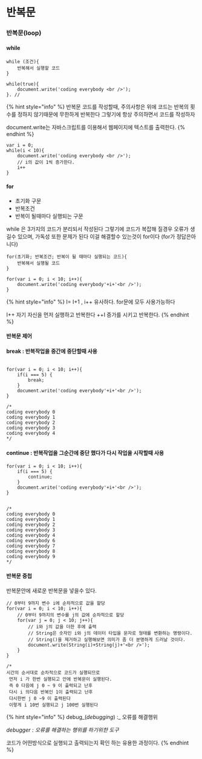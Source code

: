 # 반복문

### 반복문\(loop\)

#### while

```text
while (조건){
    반복해서 실행할 코드
}
```

```text
while(true){
    document.write('coding everybody <br />');
}. //
```

{% hint style="info" %}
반복문 코드를 작성할때, 주의사항은 위에 코드는 반복의 횟수를 정하지 않기때문에 무한하게 반복한다 그렇기에 항상 주의하면서 코드를 작성하자

document.write는 자바스크립트를 이용해서 웹페이지에 텍스트를 출력한다.
{% endhint %}

```text
var i = 0;
while(i < 10){ 
    document.write('coding everybody <br />');
    // i의 값이 1씩 증가한다.
    i++
}

```

#### for

* 초기화 구문
* 반복조건
* 반복이 될때마다 실행되는 구문

while 은 3가지의 코드가 분리되서 작성된다 그렇기에 코드가 복잡해 질경우 오류가 생길수 있으며, 가독성 또한 문제가 된다 이걸 해결할수 있는것이 for이다 \(for가 정답은아니다\)

```text
for(초기화; 반복조건; 반복이 될 때마다 실행되는 코드){
    반복해서 실행될 코드
}
```

```text
for(var i = 0; i < 10; i++){
    document.write('coding everybody'+i+'<br />');
}
```

{% hint style="info" %}
I= I+1 , i++ 유사하다. for문에 모두 사용가능하다

I++ 자기 자신을 먼저 실행하고 반복한다 ++I 증가를 시키고 반복한다.
{% endhint %}

#### 반복문 제어

#### break : 반복작업을 중간에 중단할때 사용

```text

for(var i = 0; i < 10; i++){
    if(i === 5) {
        break;
    }
    document.write('coding everybody'+i+'<br />');
}

/*
coding everybody 0
coding everybody 1
coding everybody 2
coding everybody 3
coding everybody 4
*/

```

#### continue : 반복작업을 그순간에 중단 했다가 다시 작업을 시작할때 사용

```text
for(var i = 0; i < 10; i++){
    if(i === 5) {
        continue;
    }
    document.write('coding everybody'+i+'<br />');
}


/*
coding everybody 0
coding everybody 1
coding everybody 2
coding everybody 3
coding everybody 4
coding everybody 6
coding everybody 7
coding everybody 8
coding everybody 9
*/
```

#### 반복문 중첩

반복문안에 새로운 반복문을 넣을수 있다.

```text
// 0부터 9까지 변수 i에 순차적으로 값을 할당        
for(var i = 0; i < 10; i++){
    // 0부터 9까지의 변수를 j의 값에 순차적으로 할당
    for(var j = 0; j < 10; j++){    
        // i와 j의 값을 더한 후에 출력
        // String은 숫자인 i와 j의 데이터 타입을 문자로 형태를 변환하는 명령이다. 
        // String()을 제거하고 실행해보면 의미가 좀 더 분명하게 드러날 것이다.
        document.write(String(i)+String(j)+'<br />');
    }
}

/*
시간의 순서대로 순차적으로 코드가 실행되므로
 먼저 i 가 한번 실행되고 안에 반복문이 실행된다.
 즉 0 다음에 j 0 ~ 9 이 출력되고 난후
 다시 i 의다음 반복인 1이 출력되고 난후 
 다시한번 j 0 ~9 이 출력된다 
 이렇게 i 10번 실행되고 j 100번 실행된다
```

{% hint style="info" %}
debug_\(_debugging_\) :_ 오류를 해결행위

_debugger : 오류를 해결하는 행위를 하기위한 도구_

코드가 어떤방식으로 실행되고 출력되는지 확인 하는 유용한 과정이다.
{% endhint %}

